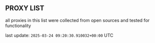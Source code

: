 ## PROXY LIST

all proxies in this list were collected from open sources and tested for functionality

last update: `2025-03-24 09:20:30.910032+00:00` UTC